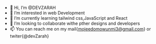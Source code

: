 - 👋 Hi, I’m @DEVZARAH
- 👀 I’m interested in web Development
- 🌱 I’m currently learning tailwind css,JavaScript and React
- 💞️ I’m looking to collaborate withe pther designs and developers
- 📫 You can reach me on my mail{mojeedomowunmi3@gmail.com} or twiter{@devZarah}

<!---
DEVZARAH/DEVZARAH is a ✨ special ✨ repository because its `README.md` (this file) appears on your GitHub profile.
You can click the Preview link to take a look at your changes.
--->
